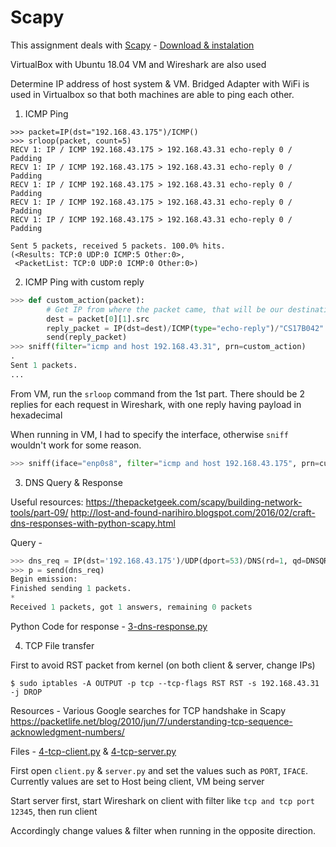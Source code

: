 # Scapy

This assignment deals with [Scapy](https://scapy.net/) - [Download & instalation](https://scapy.readthedocs.io/en/latest/installation.html)

VirtualBox with Ubuntu 18.04 VM and Wireshark are also used

Determine IP address of host system & VM. Bridged Adapter with WiFi is used in Virtualbox so that both machines are able to ping each other.

1. ICMP Ping

```shell
>>> packet=IP(dst="192.168.43.175")/ICMP()
>>> srloop(packet, count=5)
RECV 1: IP / ICMP 192.168.43.175 > 192.168.43.31 echo-reply 0 / Padding
RECV 1: IP / ICMP 192.168.43.175 > 192.168.43.31 echo-reply 0 / Padding
RECV 1: IP / ICMP 192.168.43.175 > 192.168.43.31 echo-reply 0 / Padding
RECV 1: IP / ICMP 192.168.43.175 > 192.168.43.31 echo-reply 0 / Padding
RECV 1: IP / ICMP 192.168.43.175 > 192.168.43.31 echo-reply 0 / Padding

Sent 5 packets, received 5 packets. 100.0% hits.
(<Results: TCP:0 UDP:0 ICMP:5 Other:0>,
 <PacketList: TCP:0 UDP:0 ICMP:0 Other:0>)
```

2. ICMP Ping with custom reply

```python
>>> def custom_action(packet):
        # Get IP from where the packet came, that will be our destination
        dest = packet[0][1].src
        reply_packet = IP(dst=dest)/ICMP(type="echo-reply")/"CS17B042"
        send(reply_packet)
>>> sniff(filter="icmp and host 192.168.43.31", prn=custom_action)
.
Sent 1 packets.
...
```

From VM, run the `srloop` command from the 1st part. There should be 2 replies for each request in Wireshark, with one reply having payload in hexadecimal

When running in VM, I had to specify the interface, otherwise `sniff` wouldn't work for some reason.

```python
>>> sniff(iface="enp0s8", filter="icmp and host 192.168.43.175", prn=custom_action)
```

3. DNS Query & Response

Useful resources:
https://thepacketgeek.com/scapy/building-network-tools/part-09/
http://lost-and-found-narihiro.blogspot.com/2016/02/craft-dns-responses-with-python-scapy.html

Query -

```python
>>> dns_req = IP(dst='192.168.43.175')/UDP(dport=53)/DNS(rd=1, qd=DNSQR(qname='www.google.com'))
>>> p = send(dns_req)
Begin emission:
Finished sending 1 packets.
*
Received 1 packets, got 1 answers, remaining 0 packets
```

Python Code for response - [3-dns-response.py](3-dns-response.py)

4. TCP File transfer

First to avoid RST packet from kernel (on both client & server, change IPs)

```shell
$ sudo iptables -A OUTPUT -p tcp --tcp-flags RST RST -s 192.168.43.31 -j DROP
```

Resources -
Various Google searches for TCP handshake in Scapy
https://packetlife.net/blog/2010/jun/7/understanding-tcp-sequence-acknowledgment-numbers/

Files - [4-tcp-client.py](4-tcp-client.py) & [4-tcp-server.py](4-tcp-server.py)

First open `client.py` & `server.py` and set the values such as `PORT`, `IFACE`.
Currently values are set to Host being client, VM being server

Start server first, start Wireshark on client with filter like `tcp and tcp port 12345`, then run client

Accordingly change values & filter when running in the opposite direction.
